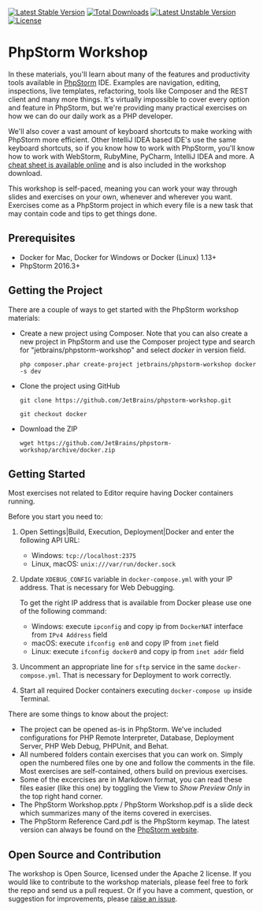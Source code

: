 [![Latest Stable Version](https://poser.pugx.org/jetbrains/phpstorm-workshop/v/stable.png)](https://packagist.org/packages/jetbrains/phpstorm-workshop) [![Total Downloads](https://poser.pugx.org/jetbrains/phpstorm-workshop/downloads.png)](https://packagist.org/packages/jetbrains/phpstorm-workshop) [![Latest Unstable Version](https://poser.pugx.org/jetbrains/phpstorm-workshop/v/unstable.png)](https://packagist.org/packages/jetbrains/phpstorm-workshop) [![License](https://poser.pugx.org/jetbrains/phpstorm-workshop/license.png)](https://packagist.org/packages/jetbrains/phpstorm-workshop)

# PhpStorm Workshop

In these materials, you'll learn about many of the features and productivity tools available in [PhpStorm](http://www.jetbrains.com/phpstorm) IDE. 
Examples are navigation, editing, inspections, live templates, refactoring, tools like Composer and the REST client and many more things.
 It's virtually impossible to cover every option and feature in PhpStorm, but we're providing many practical exercises on how we can do our daily work as a PHP developer.

We'll also cover a vast amount of keyboard shortcuts to make working with PhpStorm more efficient. Other IntelliJ IDEA 
based IDE's use the same keyboard shortcuts, so if you know how to work with PhpStorm, you'll know how to work with 
WebStorm, RubyMine, PyCharm, IntelliJ IDEA and more. A [cheat sheet is available online](http://bit.ly/1Ni0XJ0) 
and is also included in the workshop download.

This workshop is self-paced, meaning you can work your way through slides and exercises on your own, whenever and wherever you want. 
Exercises come as a PhpStorm project in which every file is a new task that may contain code and tips to get things done.

## Prerequisites

* Docker for Mac, Docker for Windows or Docker (Linux) 1.13+
* PhpStorm 2016.3+

## Getting the Project
There are a couple of ways to get started with the PhpStorm workshop materials:

* Create a new project using Composer. Note that you can also create a new project in PhpStorm 
and use the Composer project type and search for "jetbrains/phpstorm-workshop" and select *docker* in version field.

    ``php composer.phar create-project jetbrains/phpstorm-workshop docker -s dev``

* Clone the project using GitHub

    ``git clone https://github.com/JetBrains/phpstorm-workshop.git``
    
    ``git checkout docker``

* Download the ZIP

    ``wget https://github.com/JetBrains/phpstorm-workshop/archive/docker.zip``

## Getting Started
Most exercises not related to Editor require having Docker containers running. 

Before you start you need to:
1. Open Settings|Build, Execution, Deployment|Docker and enter the following API URL:

    * Windows:  `tcp://localhost:2375`
    * Linux, macOS: `unix:///var/run/docker.sock`


2. Update `XDEBUG_CONFIG` variable in `docker-compose.yml` with your IP address. That is necessary for Web Debugging.
 
    To get the right IP address that is available from Docker please use one of the following command:
    
    * Windows:  execute `ipconfig` and copy ip from `DockerNAT` interface from `IPv4 Address` field
    * macOS: execute `ifconfig en0` and copy IP from `inet` field
    * Linux: execute `ifconfig docker0` and copy ip from `inet addr` field

3. Uncomment an appropriate line for `sftp` service in the same `docker-compose.yml`. That is necessary for Deployment to work correctly.
4. Start all required Docker containers executing `docker-compose up` inside Terminal.

There are some things to know about the project:

* The project can be opened as-is in PhpStorm. We've included configurations for PHP Remote Interpreter, Database, Deployment Server, PHP Web Debug, PHPUnit, and Behat.
* All numbered folders contain exercises that you can work on. Simply open the numbered files one by one and follow the comments in the file. Most exercises are self-contained, others build on previous exercises.
* Some of the excercises are in Markdown format, you can read these files easier (like this one) by toggling the View to *Show Preview Only* in the top right hand corner.
* The PhpStorm Workshop.pptx / PhpStorm Workshop.pdf is a slide deck which summarizes many of the items covered in exercises.
* The PhpStorm Reference Card.pdf is the PhpStorm keymap. The latest version can always be found on the [PhpStorm website](http://bit.ly/1Ni0XJ0).

## Open Source and Contribution
The workshop is Open Source, licensed under the Apache 2 license. If you would like to contribute to the workshop materials, 
please feel free to fork the repo and send us a pull request. Or if you have a comment, question, or suggestion for improvements, 
please [raise an issue](https://github.com/JetBrains/phpstorm-workshop/issues).